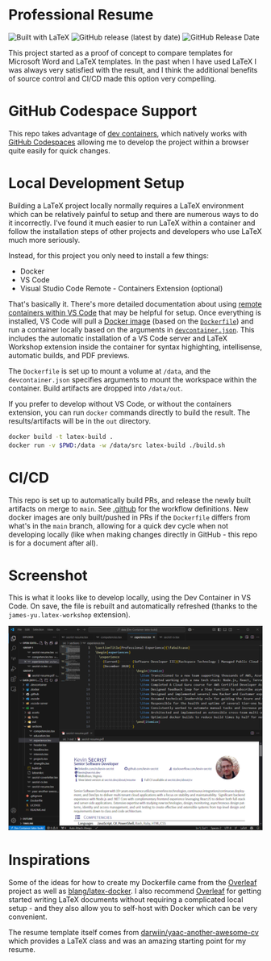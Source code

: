 # Professional Resume

![Built with LaTeX](https://img.shields.io/static/v1?label=Built%20With&message=LaTeX&color=008080&style=for-the-badge&logo=latex)
![GitHub release (latest by date)](https://img.shields.io/github/v/release/kevin-secrist/resume?style=for-the-badge)
![GitHub Release Date](https://img.shields.io/github/release-date/kevin-secrist/resume?style=for-the-badge)

This project started as a proof of concept to compare templates for Microsoft Word and LaTeX templates. In the past when I have used LaTeX I was always very satisfied with the result, and I think the additional benefits of source control and CI/CD made this option very compelling.

# GitHub Codespace Support

This repo takes advantage of [dev containers](https://docs.github.com/en/codespaces/setting-up-your-project-for-codespaces/adding-a-dev-container-configuration/introduction-to-dev-containers), which natively works with [GitHub Codespaces](https://docs.github.com/en/codespaces/overview) allowing me to develop the project within a browser quite easily for quick changes.

# Local Development Setup

Building a LaTeX project locally normally requires a LaTeX environment which can be relatively painful to setup and there are numerous ways to do it incorrectly. I've found it much easier to run LaTeX within a container and follow the installation steps of other projects and developers who use LaTeX much more seriously.

Instead, for this project you only need to install a few things:

* Docker
* VS Code
* Visual Studio Code Remote - Containers Extension (optional)

That's basically it. There's more detailed documentation about using [remote containers within VS Code](https://code.visualstudio.com/docs/remote/containers) that may be helpful for setup. Once everything is installed, VS Code will pull a [Docker image](https://github.com/kevin-secrist/resume/pkgs/container/latex) (based on the [`Dockerfile`](Dockerfile)) and run a container locally based on the arguments in [`devcontainer.json`](.devcontainer/devcontainer.json). This includes the automatic installation of a VS Code server and LaTeX Workshop extension inside the container for syntax highighting, intellisense, automatic builds, and PDF previews.

The `Dockerfile` is set up to mount a volume at `/data`, and the `devcontainer.json` specifies arguments to mount the workspace within the container. Build artifacts are dropped into `/data/out`.

If you prefer to develop without VS Code, or without the containers extension, you can run `docker` commands directly to build the result. The results/artifacts will be in the `out` directory.

```bash
docker build -t latex-build .
docker run -v $PWD:/data -w /data/src latex-build ./build.sh
```

# CI/CD

This repo is set up to automatically build PRs, and release the newly built artifacts on merge to `main`. See [.github](.github) for the workflow definitions. New docker images are only built/pushed in PRs if the `Dockerfile` differs from what's in the `main` branch, allowing for a quick dev cycle when not developing locally (like when making changes directly in GitHub - this repo is for a document after all).

# Screenshot

This is what it looks like to develop locally, using the Dev Container in VS Code. On save, the file is rebuilt and automatically refreshed (thanks to the `james-yu.latex-workshop` extension).

![screenshot](./docs/screenshot.png)

# Inspirations

Some of the ideas for how to create my Dockerfile came from the [Overleaf](https://github.com/overleaf/overleaf) project as well as [blang/latex-docker](https://github.com/blang/latex-docker). I also recommend [Overleaf](https://www.overleaf.com/) for getting started writing LaTeX documents without requiring a complicated local setup - and they also allow you to self-host with Docker which can be very convenient.

The resume template itself comes from [darwiin/yaac-another-awesome-cv](https://github.com/darwiin/yaac-another-awesome-cv) which provides a LaTeX class and was an amazing starting point for my resume.
